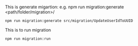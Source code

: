 This is generate migartion:
e.g. npm run migration:generate <path/folder/migration>/<NameOfMigration>

```sh
npm run migration:generate src/migration/UpdateUserIdToUUID
```

This is to run migration

```sh
npm run migration:run
```
